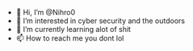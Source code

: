 - 👋 Hi, I’m @Nihro0
- 👀 I’m interested in cyber security and the outdoors
- 🌱 I’m currently learning alot of shit
- 📫 How to reach me you dont lol

<!---
Nihro0/Nihro0 is a ✨ special ✨ repository because its `README.md` (this file) appears on your GitHub profile.
You can click the Preview link to take a look at your changes.
--->
